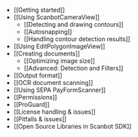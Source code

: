* [[Getting started]]
* [[Using ScanbotCameraView]]
    * [[Detecting and drawing contours]]
    * [[Autosnapping]]
    * [[Handling contour detection results]]
* [[Using EditPolygonImageView]]
* [[Creating documents]]
    * [[Optimizing image size]]
    * [[Advanced: Detection and Filters]]
* [[Output format]]
* [[OCR document scanning]]
* [[Using SEPA PayFormScanner]]
* [[Permissions]]
* [[ProGuard]]
* [[License handling & issues]]
* [[Pitfalls & issues]]
* [[Open Source Libraries in Scanbot SDK]]